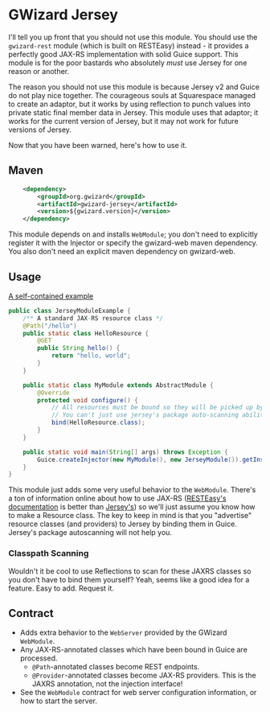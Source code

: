 # GWizard Jersey

I'll tell you up front that you should not use this module. You should use the `gwizard-rest` module (which is
built on RESTEasy) instead - it provides a perfectly good JAX-RS implementation with solid Guice support.
This module is for the poor bastards who absolutely *must* use Jersey for one reason or another.

The reason you should not use this module is because Jersey v2 and Guice do not play nice together. The courageous
souls at Squarespace managed to create an adaptor, but it works by using reflection to punch values into private
static final member data in Jersey. This module uses that adaptor; it works for the current version of Jersey,
but it may not work for future versions of Jersey.

Now that you have been warned, here's how to use it.

## Maven

```xml
	<dependency>
		<groupId>org.gwizard</groupId>
		<artifactId>gwizard-jersey</artifactId>
		<version>${gwizard.version}</version>
	</dependency>
```

This module depends on and installs `WebModule`; you don't need to explicitly register it with the Injector
or specify the gwizard-web maven dependency. You also don't need an explicit maven dependency on gwizard-web.

## Usage

[A self-contained example](src/test/java/org/gwizard/jersey/example/JerseyModuleExample.java)

```java
public class JerseyModuleExample {
	/** A standard JAX-RS resource class */
	@Path("/hello")
	public static class HelloResource {
		@GET
		public String hello() {
			return "hello, world";
		}
	}

	public static class MyModule extends AbstractModule {
		@Override
		protected void configure() {
			// All resources must be bound so they will be picked up by guice and jersey.
			// You can't just use jersey's package auto-scanning abilities.
			bind(HelloResource.class);
		}
	}

	public static void main(String[] args) throws Exception {
		Guice.createInjector(new MyModule(), new JerseyModule()).getInstance(WebServer.class).startJoin();
	}
}
```

This module just adds some very useful behavior to the `WebModule`. There's a ton of information online about
how to use JAX-RS ([RESTEasy's documentation](http://resteasy.jboss.org/docs.html) is better than
[Jersey's](https://jersey.java.net/documentation/latest/user-guide.html)) so
we'll just assume you know how to make a Resource class. The key to keep in mind is that you "advertise"
resource classes (and providers) to Jersey by binding them in Guice. Jersey's package autoscanning will
not help you.

### Classpath Scanning

Wouldn't it be cool to use Reflections to scan for these JAXRS classes so you don't have to bind them yourself?
Yeah, seems like a good idea for a feature. Easy to add. Request it.

## Contract

* Adds extra behavior to the `WebServer` provided by the GWizard `WebModule`.
* Any JAX-RS-annotated classes which have been bound in Guice are processed.
  * `@Path`-annotated classes become REST endpoints.
  * `@Provider`-annotated classes become JAX-RS providers. This is the JAXRS annotation, not the injection interface!
* See the `WebModule` contract for web server configuration information, or how to start the server.
